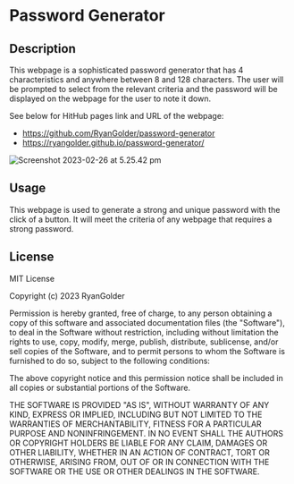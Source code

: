 # Password Generator

## Description

This webpage is a sophisticated password generator that has 4 characteristics and anywhere between 8 and 128 characters.
The user will be prompted to select from the relevant criteria and the password will be displayed on the webpage for
the user to note it down.

See below for HitHub pages link and URL of the webpage:
- https://github.com/RyanGolder/password-generator
- https://ryangolder.github.io/password-generator/

![Screenshot 2023-02-26 at 5.25.42 pm](https://user-images.githubusercontent.com/121011030/221395838-187969ee-aa37-4324-9512-8b1971f1b8dd.png) 

## Usage

This webpage is used to generate a strong and unique password with the click of a button. It will meet the criteria of any
webpage that requires a strong password.

## License

MIT License

Copyright (c) 2023 RyanGolder

Permission is hereby granted, free of charge, to any person obtaining a copy
of this software and associated documentation files (the "Software"), to deal
in the Software without restriction, including without limitation the rights
to use, copy, modify, merge, publish, distribute, sublicense, and/or sell
copies of the Software, and to permit persons to whom the Software is
furnished to do so, subject to the following conditions:

The above copyright notice and this permission notice shall be included in all
copies or substantial portions of the Software.

THE SOFTWARE IS PROVIDED "AS IS", WITHOUT WARRANTY OF ANY KIND, EXPRESS OR
IMPLIED, INCLUDING BUT NOT LIMITED TO THE WARRANTIES OF MERCHANTABILITY,
FITNESS FOR A PARTICULAR PURPOSE AND NONINFRINGEMENT. IN NO EVENT SHALL THE
AUTHORS OR COPYRIGHT HOLDERS BE LIABLE FOR ANY CLAIM, DAMAGES OR OTHER
LIABILITY, WHETHER IN AN ACTION OF CONTRACT, TORT OR OTHERWISE, ARISING FROM,
OUT OF OR IN CONNECTION WITH THE SOFTWARE OR THE USE OR OTHER DEALINGS IN THE
SOFTWARE.